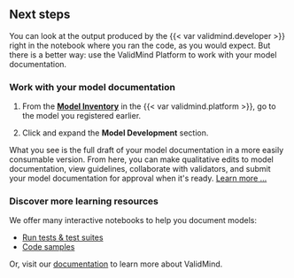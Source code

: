 ## Next steps

You can look at the output produced by the {{< var validmind.developer >}} right in the notebook where you ran the code, as you would expect. But there is a better way: use the ValidMind Platform to work with your model documentation.

### Work with your model documentation

1. From the [**Model Inventory**](https://app.prod.validmind.ai/model-inventory) in the {{< var validmind.platform >}}, go to the model you registered earlier.

2. Click and expand the **Model Development** section.

What you see is the full draft of your model documentation in a more easily consumable version. From here, you can make qualitative edits to model documentation, view guidelines, collaborate with validators, and submit your model documentation for approval when it's ready. [Learn more ...](https://docs.validmind.ai/guide/working-with-model-documentation.html)

### Discover more learning resources

We offer many interactive notebooks to help you document models:

- [Run tests & test suites](https://docs.validmind.ai/guide/testing-overview.html)
- [Code samples](https://docs.validmind.ai/guide/samples-jupyter-notebooks.html)

Or, visit our [documentation](https://docs.validmind.ai/) to learn more about ValidMind.